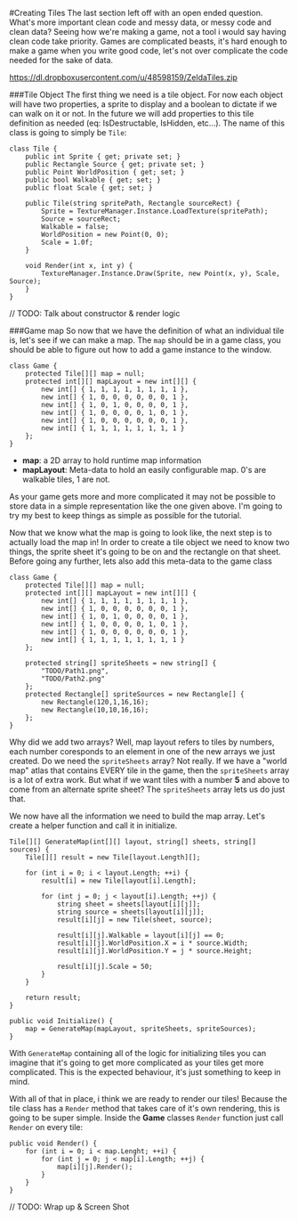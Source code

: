 #Creating Tiles
The last section left off with an open ended question. What's more important clean code and messy data, or messy code and clean data? Seeing how we're making a game, not a tool i would say having clean code take priority. Games are complicated beasts, it's hard enough to make a game when you write good code, let's not over complicate the code needed for the sake of data.

https://dl.dropboxusercontent.com/u/48598159/ZeldaTiles.zip

###Tile Object
The first thing we need is a tile object. For now each object will have two properties, a sprite to display and a boolean to dictate if we can walk on it or not. In the future we will add properties to this tile definition as needed (eq: IsDestructable, IsHidden, etc...). The name of this class is going to simply be ```Tile```:

```
class Tile {
    public int Sprite { get; private set; }
    public Rectangle Source { get; private set; }
    public Point WorldPosition { get; set; }
    public bool Walkable { get; set; }
    public float Scale { get; set; }

    public Tile(string spritePath, Rectangle sourceRect) {
        Sprite = TextureManager.Instance.LoadTexture(spritePath);
        Source = sourceRect;
        Walkable = false;
        WorldPosition = new Point(0, 0);
        Scale = 1.0f;
    }

    void Render(int x, int y) {
        TextureManager.Instance.Draw(Sprite, new Point(x, y), Scale, Source);
    }
}
```

// TODO: Talk about constructor & render logic

###Game map
So now that we have the definition of what an individual tile is, let's see if we can make a map. The ```map``` should be in a game class, you should be able to figure out how to add a game instance to the window.

```
class Game {
    protected Tile[][] map = null;
    protected int[][] mapLayout = new int[][] {
        new int[] { 1, 1, 1, 1, 1, 1, 1, 1 },
        new int[] { 1, 0, 0, 0, 0, 0, 0, 1 },
        new int[] { 1, 0, 1, 0, 0, 0, 0, 1 },
        new int[] { 1, 0, 0, 0, 0, 1, 0, 1 },
        new int[] { 1, 0, 0, 0, 0, 0, 0, 1 },
        new int[] { 1, 1, 1, 1, 1, 1, 1, 1 }
    };
}
```

* **map**: a 2D array to hold runtime map information
* **mapLayout**: Meta-data to hold an easily configurable map. 0's are walkable tiles, 1 are not.

As your game gets more and more complicated it may not be possible to store data in a simple representation like the one given above. I'm going to try my best to keep things as simple as possible for the tutorial. 

Now that we know what the map is going to look like, the next step is to actually load the map in! In order to create a tile object we need to know two things, the sprite sheet it's going to be on and the rectangle on that sheet. Before going any further, lets also add this meta-data to the game class

```
class Game {
    protected Tile[][] map = null;
    protected int[][] mapLayout = new int[][] {
        new int[] { 1, 1, 1, 1, 1, 1, 1, 1 },
        new int[] { 1, 0, 0, 0, 0, 0, 0, 1 },
        new int[] { 1, 0, 1, 0, 0, 0, 0, 1 },
        new int[] { 1, 0, 0, 0, 0, 1, 0, 1 },
        new int[] { 1, 0, 0, 0, 0, 0, 0, 1 },
        new int[] { 1, 1, 1, 1, 1, 1, 1, 1 }
    };
    
    protected string[] spriteSheets = new string[] {
        "TODO/Path1.png",
        "TODO/Path2.png"
    };
    protected Rectangle[] spriteSources = new Rectangle[] {
        new Rectangle(120,1,16,16);
        new Rectangle(10,10,16,16);
    };
}
```

Why did we add two arrays? Well, map layout refers to tiles by numbers, each number coresponds to an element in one of the new arrays we just created. Do we need the ```spriteSheets``` array? Not really. If we have a "world map" atlas that contains EVERY tile in the game, then the ```spriteSheets``` array is a lot of extra work. But what if we want tiles with a number **5** and above to come from an alternate sprite sheet? The ```spriteSheets``` array lets us do just that.

We now have all the information we need to build the map array. Let's create a helper function and call it in initialize.

```
Tile[][] GenerateMap(int[][] layout, string[] sheets, string[] sources) {
    Tile[][] result = new Tile[layout.Length][];
    
    for (int i = 0; i < layout.Length; ++i) {
        result[i] = new Tile[layout[i].Length];
        
        for (int j = 0; j < layout[i].Length; ++j) {
            string sheet = sheets[layout[i][j]];
            string source = sheets[layout[i][j]];
            result[i][j] = new Tile(sheet, source);
            
            result[i][j].Walkable = layout[i][j] == 0;
            result[i][j].WorldPosition.X = i * source.Width;
            result[i][j].WorldPosition.Y = j * source.Height;
            
            result[i][j].Scale = 50;
        }
    }
    
    return result;
}

public void Initialize() {
    map = GenerateMap(mapLayout, spriteSheets, spriteSources);
}
```
With ```GenerateMap``` containing all of the logic for initializing tiles you can imagine that it's going to get more complicated as your tiles get more complicated. This is the expected behaviour, it's just something to keep in mind. 

With all of that in place, i think we are ready to render our tiles! Because the tile class has a ```Render``` method that takes care of it's own rendering, this is going to be super simple. Inside the **Game** classes ```Render``` function just call ```Render``` on every tile:

```
public void Render() {
    for (int i = 0; i < map.Lenght; ++i) {
        for (int j = 0; j < map[i].Length; ++j) {
            map[i][j].Render();
        }
    }
}
```

// TODO: Wrap up & Screen Shot